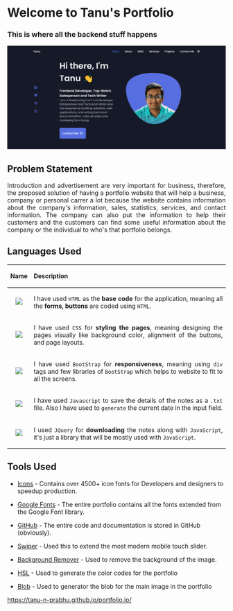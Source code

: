 # Welcome to Tanu's Portfolio

### This is where all the backend stuff happens 


<p align = "center">
<img src="assets\img\GitHub\git_1.PNG">
</p>

## Problem Statement

<p align = "justify">Introduction and advertisement are very important for business, therefore, the proposed solution of having a portfolio website that will help a business, company or personal carrer a lot because the website contains information about the company's information, sales, statistics, services, and contact information. The company can also put the information to help their customers and the customers can find some useful information about the company or the individual to who's that portfolio belongs.</p>


## Languages Used


|<p align = "justify"> Name </p>|<p align = "justify"> Description </p> | 
| :---:   | :-: | 
| <img src = "https://img.shields.io/badge/HTML5-E34F26?style=for-the-badge&logo=html5&logoColor=white"> |<p align = "justify"> I have used `HTML` as the <b>base code</b> for the application, meaning all the <b>forms, buttons</b> are coded using `HTML`.</p> | 
| <img src = "https://img.shields.io/badge/CSS3-1572B6?style=for-the-badge&logo=css3&logoColor=white"> |<p align = "justify"> I have used `CSS` for <b>styling the pages</b>, meaning designing the pages visually like background color, alignment of the buttons, and page layouts.</p> | 
| <img src = "https://img.shields.io/badge/Bootstrap-563D7C?style=for-the-badge&logo=bootstrap&logoColor=white"> | <p align = "justify">I have used `BootStrap` for <b>responsiveness</b>, meaning using `div` tags and few libraries of `BootStrap` which helps to website to fit to all the screens.</p> | 
| <img src = "https://img.shields.io/badge/JavaScript-F7DF1E?style=for-the-badge&logo=javascript&logoColor=black"> | <p align = "justify">I have used `Javascript` to save the details of the notes as a `.txt` file. Also I have used to `generate` the current date in the input field.</p> | 
| <img src="https://img.shields.io/badge/jquery%20-%230769AD.svg?&style=for-the-badge&logo=jquery&logoColor=white"/> | <p align = "justify">I used `JQuery` for <b>downloading</b> the notes along with `JavaScript`, it's just a library that will be mostly used with `JavaScript`.</p>


## Tools Used

* [Icons](https://www.youtube.com/redirect?event=video_description&redir_token=QUFFLUhqa3pwdk4yUDdWWEFYb0YwbjFvZHhkSGNscnBxQXxBQ3Jtc0tueUtwT2lBTWV4dXpfcmJRS0lXOHBYQXQ3TkRNZGJ4eFl1WWZiZkljYS1tZXFlTVRlaFBtYm4zWTdwc0MwNVFjY285cG1ZY2VaSzNTTnVEcDdoZ1ZiV05FYVlDSTVaSmFkZWpueDY1Q1l1bTJsQUdOcw&q=https%3A%2F%2Ficonscout.com%2Funicons&v=27JtRAI3QO8) - Contains over 4500+ icon fonts for Developers and designers to speedup production.

* [Google Fonts]( https://fonts.google.com/) - The entire portfolio contains all the fonts extended from the Google Font library.

* [GitHub](https://github.com/Tanu-N-Prabhu/portfolio.io) - The entire code and documentation is stored in GitHub (obviously).
* [Swiper](https://swiperjs.com/) - Used this to extend the most modern mobile touch slider.
* [Background Remover](https://www.remove.bg/) - Used to remove the background of the image.
* [HSL](https://www.w3schools.com/colors/) - Used to generate the color codes for the portfolio
* [Blob](https://www.blobmaker.app/) - Used to generator the blob for the main image in the portfolio




https://tanu-n-prabhu.github.io/portfolio.io/
